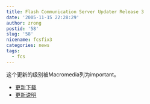 ```yaml
---
title: Flash Communication Server Updater Release 3
date: '2005-11-15 22:28:29'
author: zrong
postid: '58'
slug: '58'
nicename: fcsfix3
categories: news
tags:
  - fcs
---
```


这个更新的级别被Macromedia列为important。

-   [更新下载](http://www.macromedia.com/support/flashmediaserver/downloads_updaters.html)
-   [更新说明](http://www.macromedia.com/devnet/security/security_zone/mpsb05-09.html)


